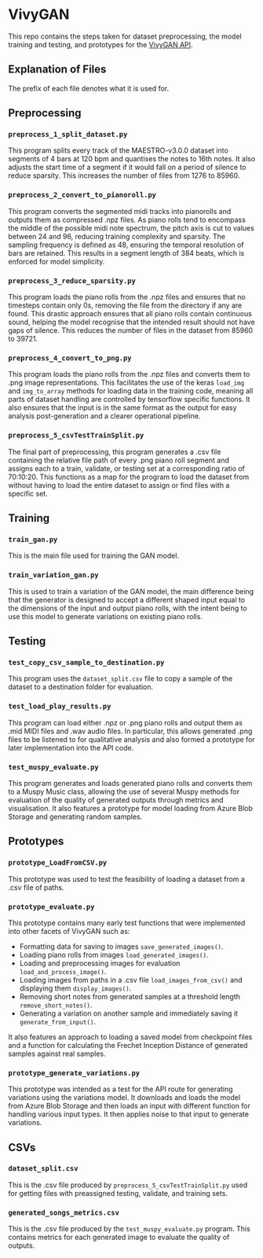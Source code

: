 # VivyGAN

This repo contains the steps taken for dataset preprocessing, the model training and testing, and prototypes for the [VivyGAN API](https://github.com/MayeHunt/VivyGAN_API).

## Explanation of Files
The prefix of each file denotes what it is used for.

## Preprocessing

### `preprocess_1_split_dataset.py`

This program splits every track of the MAESTRO-v3.0.0 dataset into segments of 4 bars at 120 bpm and quantises the notes to 16th notes. It also adjusts the start time of a segment if it would fall on a period of silence to reduce sparsity. This increases the number of files from 1276 to 85960.

### `preprocess_2_convert_to_pianoroll.py`

This program converts the segmented midi tracks into pianorolls and outputs them as compressed .npz files. As piano rolls tend to encompass the middle of the possible midi note spectrum, the pitch axis is cut to values between 24 and 96, reducing training complexity and sparsity. The sampling frequency is defined as 48, ensuring the temporal resolution of bars are retained. This results in a segment length of 384 beats, which is enforced for model simplicity.

### `preprocess_3_reduce_sparsity.py`

This program loads the piano rolls from the .npz files and ensures that no timesteps contain only 0s, removing the file from the directory if any are found. This drastic approach ensures that all piano rolls contain continuous sound, helping the model recognise that the intended result should not have gaps of silence. This reduces the number of files in the dataset from 85960 to 39721.

### `preprocess_4_convert_to_png.py`

This program loads the piano rolls from the .npz files and converts them to .png image representations. This facilitates the use of the keras `load_img` and `img_to_array` methods for loading data in the training code, meaning all parts of dataset handling are controlled by tensorflow specific functions. It also ensures that the input is in the same format as the output for easy analysis post-generation and a clearer operational pipeline.

### `preprocess_5_csvTestTrainSplit.py`

The final part of preprocessing, this program generates a .csv file containing the relative file path of every .png piano roll segment and assigns each to a train, validate, or testing set at a corresponding ratio of 70:10:20. This functions as a map for the program to load the dataset from without having to load the entire dataset to assign or find files with a specific set.

## Training

### `train_gan.py`

This is the main file used for training the GAN model.

### `train_variation_gan.py`

This is used to train a variation of the GAN model, the main difference being that the generator is designed to accept a different shaped input equal to the dimensions of the input and output piano rolls, with the intent being to use this model to generate variations on existing piano rolls.

## Testing

### `test_copy_csv_sample_to_destination.py`

This program uses the `dataset_split.csv` file to copy a sample of the dataset to a destination folder for evaluation.

### `test_load_play_results.py`

This program can load either .npz or .png piano rolls and output them as .mid MIDI files and .wav audio files. In particular, this allows generated .png files to be listened to for qualitative analysis and also formed a prototype for later implementation into the API code.

### `test_muspy_evaluate.py`

This program generates and loads generated piano rolls and converts them to a Muspy Music class, allowing the use of several Muspy methods for evaluation of the quality of generated outputs through metrics and visualisation. It also features a prototype for model loading from Azure Blob Storage and generating random samples.

## Prototypes

### `prototype_LoadFromCSV.py`

This prototype was used to test the feasibility of loading a dataset from a .csv file of paths.

### `prototype_evaluate.py`

This prototype contains many early test functions that were implemented into other facets of VivyGAN such as: 
* Formatting data for saving to images `save_generated_images()`.
* Loading piano rolls from images `load_generated_images()`.
* Loading and preprocessing images for evaluation `load_and_process_image()`.
* Loading images from paths in a .csv file `load_images_from_csv()` and displaying them `display_images()`.
* Removing short notes from generated samples at a threshold length `remove_short_notes()`.
* Generating a variation on another sample and immediately saving it `generate_from_input()`.

It also features an approach to loading a saved model from checkpoint files and a function for calculating the Frechet Inception Distance of generated samples against real samples.

### `prototype_generate_variations.py`

This prototype was intended as a test for the API route for generating variations using the variations model. It downloads and loads the model from Azure Blob Storage and then loads an input with different function for handling various input types. It then applies noise to that input to generate variations.

## CSVs

### `dataset_split.csv`

This is the .csv file produced by `preprocess_5_csvTestTrainSplit.py` used for getting files with preassigned testing, validate, and training sets.

### `generated_songs_metrics.csv`

This is the .csv file produced by the `test_muspy_evaluate.py` program. This contains metrics for each generated image to evaluate the quality of outputs.
